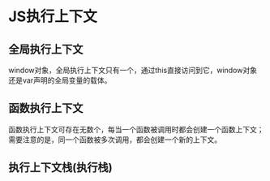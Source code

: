 # JS执行上下文

## 全局执行上下文

window对象，全局执行上下文只有一个，通过this直接访问到它，window对象还是var声明的全局变量的载体。

## 函数执行上下文

函数执行上下文可存在无数个，每当一个函数被调用时都会创建一个函数上下文；需要注意的是，同一个函数被多次调用，都会创建一个新的上下文。

## 执行上下文栈(执行栈)

